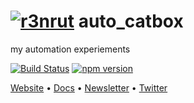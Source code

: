 [![r3nrut](http://r3nrut.com/r3nrut/837/r3nrut-logo.png)](http://r3nrut.com)
auto_catbox
==========

my automation experiements

[![Build Status](https://travis-ci.org/r3nrut/auto_catbox.svg?branch=master)](https://travis-ci.org/r3nrut/auto_catbox)
[![npm version](https://badge.fury.io/js/r3nrut.svg)](https://badge.fury.io/js/r3nrut)

[Website](http://www.r3nrut.com) • [Docs](https://r3nrut.com/docs/) • [Newsletter](http://skullhacker.net) • [Twitter](https://twitter.com/dturner_tech)
